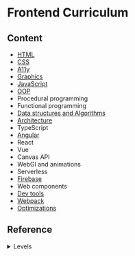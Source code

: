 # Frontend Curriculum

## Content
- [HTML](html.md)
- [CSS](css.md)
- [A11y](a11y.md)
- [Graphics](graphics.md)
- [JavaScript](javascript.md)
- [OOP](oop.md)
- Procedural programming
- Functional programming
- [Data structures and Algorithms](algorithms.md)
- [Architecture](architecture.md)
- TypeScript
- [Angular](angular.md)
- React
- Vue
- Canvas API
- WebGl and animations
- Serverless
- [Firebase](firebase.md)
- Web components
- [Dev tools](dev-tools.md)
- [Webpack](webpack.md)
- [Optimizations](optimizations.md)

## Reference
<details>
<summary>Levels</summary>

- :seedling: - to learn
- :deciduous_tree: - common
- :blossom: - good

</details>